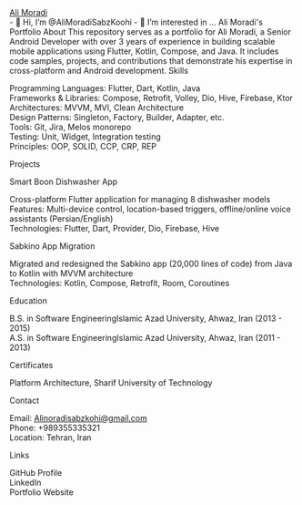 <div class="badge-base LI-profile-badge" data-locale="en_US" data-size="medium" data-theme="dark" data-type="HORIZONTAL" data-vanity="alimoradisb" data-version="v1"><a class="badge-base__link LI-simple-link" href="https://ir.linkedin.com/in/alimoradisb?trk=profile-badge">Ali Moradi</a></div>
- 👋 Hi, I’m @AliMoradiSabzKoohi
- 👀 I’m interested in ...
Ali Moradi's Portfolio
About
This repository serves as a portfolio for Ali Moradi, a Senior Android Developer with over 3 years of experience in building scalable mobile applications using Flutter, Kotlin, Compose, and Java. It includes code samples, projects, and contributions that demonstrate his expertise in cross-platform and Android development.
Skills

Programming Languages: Flutter, Dart, Kotlin, Java  
Frameworks & Libraries: Compose, Retrofit, Volley, Dio, Hive, Firebase, Ktor  
Architectures: MVVM, MVI, Clean Architecture  
Design Patterns: Singleton, Factory, Builder, Adapter, etc.  
Tools: Git, Jira, Melos monorepo  
Testing: Unit, Widget, Integration testing  
Principles: OOP, SOLID, CCP, CRP, REP

Projects

Smart Boon Dishwasher App  

Cross-platform Flutter application for managing 8 dishwasher models  
Features: Multi-device control, location-based triggers, offline/online voice assistants (Persian/English)  
Technologies: Flutter, Dart, Provider, Dio, Firebase, Hive


Sabkino App Migration  

Migrated and redesigned the Sabkino app (20,000 lines of code) from Java to Kotlin with MVVM architecture  
Technologies: Kotlin, Compose, Retrofit, Room, Coroutines



Education

B.S. in Software EngineeringIslamic Azad University, Ahwaz, Iran (2013 - 2015)  
A.S. in Software EngineeringIslamic Azad University, Ahwaz, Iran (2011 - 2013)

Certificates

Platform Architecture, Sharif University of Technology

Contact

Email: Alinoradisabzkohi@gmail.com  
Phone: +989355335321  
Location: Tehran, Iran

Links

GitHub Profile  
LinkedIn  
Portfolio Website


<!---
AliMoradiSabzKoohi/AliMoradiSabzKoohi is a ✨ special ✨ repository because its `README.md` (this file) appears on your GitHub profile.
You can click the Preview link to take a look at your changes.
--->
